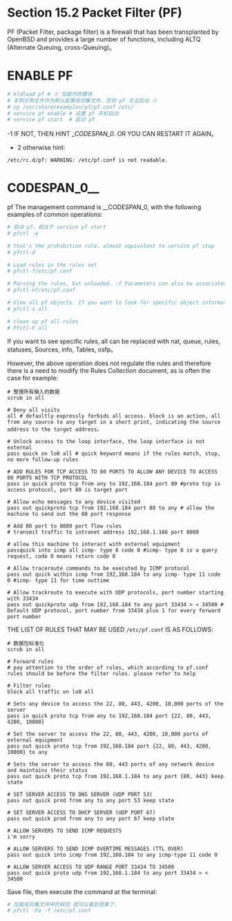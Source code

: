 # Section 15.2 Packet Filter (PF)

PF (Packet Filter, package filter) is a firewall that has been transplanted by OpenBSD and provides a large number of functions, including ALTQ (Alternate Queuing, cross-Queuing)。

# ENABLE PF

```sh
# kldload pf # ① 加载内核模块
# 复制示例文件作为默认配置规则集文件，否则 pf 无法启动 ②
# cp /usr/share/examples/pf/pf.conf /etc/
# service pf enable # 设置 pf 开机启动
# service pf start  # 启动 pf
```

-1 IF NOT, THEN HINT __CODESPAN_0_. OR YOU CAN RESTART IT AGAIN。

- 2 otherwise hint:

```sh
/etc/rc.d/pf: WARNING: /etc/pf.conf is not readable.
```

# CODESPAN_0__

pf The management command is __CODESPAN_0, with the following examples of common operations:

```sh
# 启动 pf，相当于 service pf start
# pfctl -e

# that's the prohibition rule. almost equivalent to service pf stop
# pfctl-d

# Load rules in the rules set
# pfctl-f/etc/pf.conf

# Parsing the rules, but unloaded. -f Parameters can also be associated with other parameters, e. g. -N means only the NAT rules, -R means only the filter rules, -A only the queue rules, -O only the options rules
# pfctl-nf/etc/pf.conf

# View all pf objects. If you want to look for specific object information, all can be replaced with nat, Queue, rules, Anchors, States, Sources, Info, Running, Labels, Timeouts, Memory, Tables, osfp, Interfaces
# pfctl-s all

# clean up pf all rules
# Pfctl-F all
````

If you want to see specific rules, all can be replaced with nat, queue, rules, statuses, Sources, info, Tables, osfp。

However, the above operation does not regulate the rules and therefore there is a need to modify the Rules Collection document, as is often the case for example:

```
# 整理所有输入的数据
scrub in all

# Deny all visits
all # defaultly expressly forbids all access. block is an action, all from any source to any target in a short print, indicating the source address to the target address。

# Unlock access to the loop interface, the loop interface is not external
pass quick on lo0 all # quick keyword means if the rules match, stop, no more follow-up rules

# ADD RULES FOR TCP ACCESS TO 80 PORTS TO ALLOW ANY DEVICE TO ACCESS 80 PORTS WITH TCP PROTOCOL
pass in quick proto tcp from any to 192,168.184 port 80 #proto tcp is access protocol, port 80 is target port

# Allow echo messages to any device visited
pass out quickproto tcp from 192,168.184 port 80 to any # allow the machine to send out the 80 port response

# Add 80 port to 8080 port flow rules
# transmit traffic to intranet address 192,168.1.166 port 8080

# allow this machine to interact with external equipment
passquick into icmp all icmp- type 8 code 0 #icmp- type 8 is a query request, code 0 means return code 0

# Allow traceroute commands to be executed by ICMP protocol
pass out quick within icmp from 192,168.184 to any icmp- type 11 code 0 #icmp- type 11 for time outtime

# Allow trackroute to execute with UDP protocols, port number starting with 33434
pass out quickproto udp from 192,168.184 to any port 33434 > < 34500 # Default UDP protocol, port number from 33434 plus 1 for every forward port number
````

THE LIST OF RULES THAT MAY BE USED `/etc/pf.conf` IS AS FOLLOWS:

```
# 数据包标准化
scrub in all

# Forward rules
# pay attention to the order of rules, which according to pf.conf rules should be before the filter rules. please refer to help

# Filter rules
block all traffic on lo0 all

# Sets any device to access the 22, 80, 443, 4200, 10,000 ports of the server
pass in quick proto tcp from any to 192,168.184 port {22, 80, 443, 4200, 10000}

# Set the server to access the 22, 80, 443, 4200, 10,000 ports of external equipment
pass out quick proto tcp from 192,168.184 port {22, 80, 443, 4200, 10000} to any

# Sets the server to access the 80, 443 ports of any network device and maintains their status
pass out quick proto tcp from 192,168.1.184 to any port {80, 443} keep state

# SET SERVER ACCESS TO DNS SERVER (UDP PORT 53)
pass out quick prod from any to any port 53 keep state

# SET SERVER ACCESS TO DHCP SERVER (UDP PORT 67)
pass out quick prod from any to any port 67 keep state

# ALLOW SERVERS TO SEND ICMP REQUESTS
i'm sorry

# ALLOW SERVERS TO SEND ICMP OVERTIME MESSAGES (TTL OVER)
pass out quick into icmp from 192,168.184 to any icmp-type 11 code 0

# ALLOW SERVER ACCESS TO UDP RANGE PORT 33434 TO 34500
pass out quick proto udp from 192,168.1.184 to any port 33434 > < 34500
````

Save file, then execute the command at the terminal:

```sh
# 加载规则集文件中的规则 就可以看到效果了。
# pfctl -Fa -f /etc/pf.conf 
```

